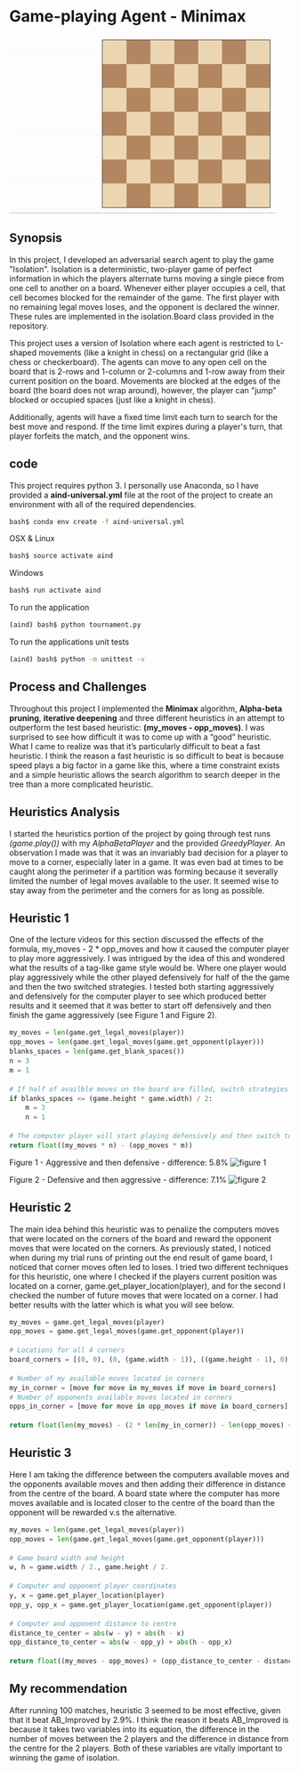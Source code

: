# Game-playing Agent - Minimax
![isolation visualization](viz.gif)

## Synopsis
In this project, I developed an adversarial search agent to play the game "Isolation". Isolation is a deterministic, two-player game of perfect information in which the players alternate turns moving a single piece from one cell to another on a board. Whenever either player occupies a cell, that cell becomes blocked for the remainder of the game. The first player with no remaining legal moves loses, and the opponent is declared the winner. These rules are implemented in the isolation.Board class provided in the repository.

This project uses a version of Isolation where each agent is restricted to L-shaped movements (like a knight in chess) on a rectangular grid (like a chess or checkerboard). The agents can move to any open cell on the board that is 2-rows and 1-column or 2-columns and 1-row away from their current position on the board. Movements are blocked at the edges of the board (the board does not wrap around), however, the player can "jump" blocked or occupied spaces (just like a knight in chess).

Additionally, agents will have a fixed time limit each turn to search for the best move and respond. If the time limit expires during a player's turn, that player forfeits the match, and the opponent wins.

## code

This project requires python 3.  I personally use Anaconda, so I have provided a **aind-universal.yml** file at the root of the project to create an environment with all of the required dependencies.

```bash
bash$ conda env create -f aind-universal.yml
```
OSX & Linux
```bash
bash$ source activate aind
```
Windows
```bash
bash$ run activate aind
```
To run the application
```bash
(aind) bash$ python tournament.py 
```
To run the applications unit tests
```bash
(aind) bash$ python -m unittest -v
```

## Process and Challenges
Throughout this project I implemented the **Minimax** algorithm, **Alpha-beta pruning**, **iterative deepening** and three different heuristics in an attempt to outperform the test based heuristic: **(my_moves - opp_moves)**.  I was surprised to see how difficult it was to come up with a “good” heuristic. What I came to realize was that it’s particularly difficult to beat a fast heuristic. I think the reason a fast heuristic is so difficult to beat is because speed plays a big factor in a game like this, where a time constraint exists and a simple heuristic allows the search algorithm to search deeper in the tree than a more complicated heuristic.

## Heuristics Analysis
I started the heuristics portion of the project by going through test runs *(game.play())* with my *AlphaBetaPlayer* and the provided *GreedyPlayer*. An observation I made was that it was an invariably bad decision for a player to move to a corner, especially later in a game. It was even bad at times to be caught along the perimeter if a partition was forming because it severally limited the number of legal moves available to the user. It seemed wise to stay away from the perimeter and the corners for as long as possible.

## Heuristic 1
One of the lecture videos for this section discussed the effects of the formula, my_moves - 2 * opp_moves and how it caused the computer player to play more aggressively. I was intrigued by the idea of this and wondered what the results of a tag-like game style would be. Where one player would play aggressively while the other played defensively for half of the the game and then the two switched strategies. I tested both starting aggressively and defensively for the computer player to see which produced better results and it seemed that it was better to start off defensively and then finish the game aggressively (see Figure 1 and Figure 2).

```python
my_moves = len(game.get_legal_moves(player))
opp_moves = len(game.get_legal_moves(game.get_opponent(player)))
blanks_spaces = len(game.get_blank_spaces())
n = 3
m = 1

# If half of availble moves on the board are filled, switch strategies
if blanks_spaces <= (game.height * game.width) / 2:
    m = 3
    n = 1

# The computer player will start playing defensively and then switch to playing aggressively towards the end of the game.  Visa-versa for the opponent
return float((my_moves * n) - (opp_moves * m))
```
Figure 1 - Aggressive and then defensive - difference: 5.8%
![figure 1](analysis-img/fig-1)

Figure 2 - Defensive and then aggressive - difference: 7.1%
![figure 2](analysis-img/fig-2)

## Heuristic 2
The main idea behind this heuristic was to penalize the computers moves that were located on the corners of the board and reward the opponent moves that were located on the corners. As previously stated, I noticed when during my trial runs of printing out the end result of game board, I noticed that corner moves often led to loses.
I tried two different techniques for this heuristic, one where I checked if the players current position was located on a corner, game.get_player_location(player), and for the second I checked the number of future moves that were located on a corner. I had better results with the latter which is what you will see below.

```python
my_moves = game.get_legal_moves(player)
opp_moves = game.get_legal_moves(game.get_opponent(player))

# Locations for all 4 corners
board_corners = [(0, 0), (0, (game.width - 1)), ((game.height - 1), 0), ((game.height - 1), (game.width - 1))]

# Number of my available moves located in corners
my_in_corner = [move for move in my_moves if move in board_corners]
# Number of opponents available moves located in corners
opps_in_corner = [move for move in opp_moves if move in board_corners]

return float(len(my_moves) - (2 * len(my_in_corner)) - len(opp_moves) + (2 * len(opps_in_corner)))
```

## Heuristic 3
Here I am taking the difference between the computers available moves and the opponents available moves and then adding their difference in distance from the centre of the board. A board state where the computer has more moves available and is located closer to the centre of the board than the opponent will be rewarded v.s the alternative.

```python
my_moves = len(game.get_legal_moves(player))
opp_moves = len(game.get_legal_moves(game.get_opponent(player)))

# Game board width and height
w, h = game.width / 2., game.height / 2.

# Computer and opponent player coordinates
y, x = game.get_player_location(player)
opp_y, opp_x = game.get_player_location(game.get_opponent(player))

# Computer and opponent distance to centre
distance_to_center = abs(w - y) + abs(h - x)
opp_distance_to_center = abs(w - opp_y) + abs(h - opp_x)

return float((my_moves - opp_moves) + (opp_distance_to_center - distance_to_center))
```

## My recommendation
After running 100 matches, heuristic 3 seemed to be most effective, given that it beat AB_Improved by 2.9%. I think the reason it beats AB_Improved is because it takes two variables into its equation, the difference in the number of moves between the 2 players and the difference in distance from the centre for the 2 players. Both of these variables are vitally important to winning the game of isolation.
